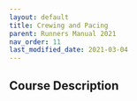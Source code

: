 ```yaml
---
layout: default
title: Crewing and Pacing
parent: Runners Manual 2021
nav_order: 11
last_modified_date: 2021-03-04
---
```


## Course Description
